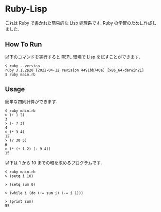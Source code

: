 # Ruby-Lisp

これは Ruby で書かれた簡易的な Lisp 処理系です.
Ruby の学習のために作成しました.

## How To Run

以下のコマンドを実行すると REPL 環境で Lisp を試すことができます.

```
$ ruby --version
ruby 3.1.2p20 (2022-04-12 revision 4491bb740a) [x86_64-darwin21]
$ ruby main.rb
```

## Usage

簡単な四則計算ができます.

```
$ ruby main.rb
> (+ 1 2)
3
> (- 7 3)
4
> (* 3 4)
12
> (/ 30 5)
6
> (* (+ 1 2) (- 9 4))
15
```

以下は 1 から 10 までの和を求めるプログラムです.

```
$ ruby main.rb
> (setq i 10)

> (setq sum 0)

> (while i (do (+= sum i) (-= i 1)))

> (print sum)
55
```